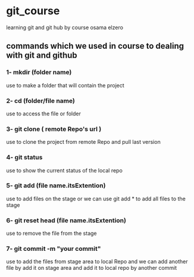 # git_course
learning git and git hub by course osama elzero


## commands which we used in course to dealing with git and github

### 1- mkdir (folder name)
use to make a folder that will contain the project 

  
### 2- cd (folder/file name) 
use to access the file or folder


### 3- git clone ( remote Repo's url )
use to clone the project from remote Repo and pull last version


### 4- git status
use to show the current status of the local repo


### 5- git add (file name.itsExtention) 
use to add files on the stage or we can use git add * to add all files to the stage


### 6- git reset head (file name.itsExtention)
use to remove the file from the stage


### 7- git commit -m "your commit"
use to add the files from stage area to local Repo and we can add another file by add it on stage area and add it to local repo by another commit
